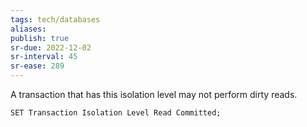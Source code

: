 ```yaml
---
tags: tech/databases
aliases:
publish: true
sr-due: 2022-12-02
sr-interval: 45
sr-ease: 289
---
```


A transaction that has this isolation level may not perform dirty reads.

`SET Transaction Isolation Level Read Committed;`